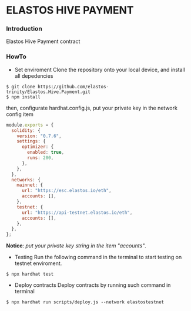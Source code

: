 # ELASTOS HIVE PAYMENT

### Introduction
Elastos Hive Payment contract



### HowTo

- Set enviroment
Clone the repository onto your local device, and install all depedencies

```shell
$ git clone https://github.com/elastos-trinity/Elastos.Hive.Payment.git
$ npm install
```

then, configurate hardhat.config.js, put your private key in the network config item

```javascript
module.exports = {
  solidity: {
    version: "0.7.6",
    settings: {
      optimizer: {
        enabled: true,
        runs: 200,
      },
    },
  },
  networks: {
    mainnet: {
      url: "https://esc.elastos.io/eth",
      accounts: [],
    },
    testnet: {
      url: "https://api-testnet.elastos.io/eth",
      accounts: [],
    },
  },
};
```

**Notice**: *put your private key string in the item "accounts"*.

- Testing
Run the following command in the terminal to start testing on testnet enviroment.

```shell
$ npx hardhat test
```


- Deploy contracts
Deploy contracts by running such command in terminal

```shell
$ npx hardhat run scripts/deploy.js --network elastostestnet
```

